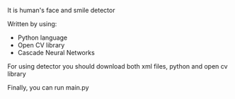 It is human's face and smile detector

Written by using: 
* Python language
* Open CV library
* Cascade Neural Networks

For using detector you should download both xml files, python and open cv library

Finally, you can run main.py
